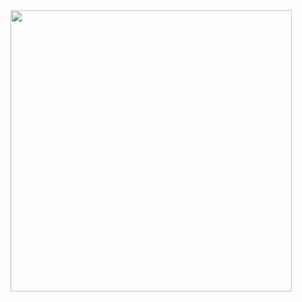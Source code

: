 <img src="https://lanyard-profile-readme.vercel.app/api/723149720276697089?bg=#000cb8" width="450">
